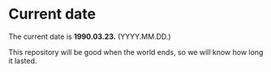 # Current date

The current date is **1990.03.23.** (YYYY.MM.DD.)

This repository will be good when the world ends, so we will know how long it lasted.